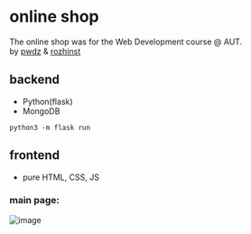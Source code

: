# online shop
The online shop was for the Web Development course @ AUT.  
by [pwdz](https://github.com/pwdz) & [rozhinst](https://github.com/rozhinst)

## backend
- Python(flask)
- MongoDB
```
python3 -m flask run
```

## frontend
- pure HTML, CSS, JS

### main page:
![image](https://user-images.githubusercontent.com/44570354/127221725-3ba53026-e777-4897-897c-25fead433ebd.png)


